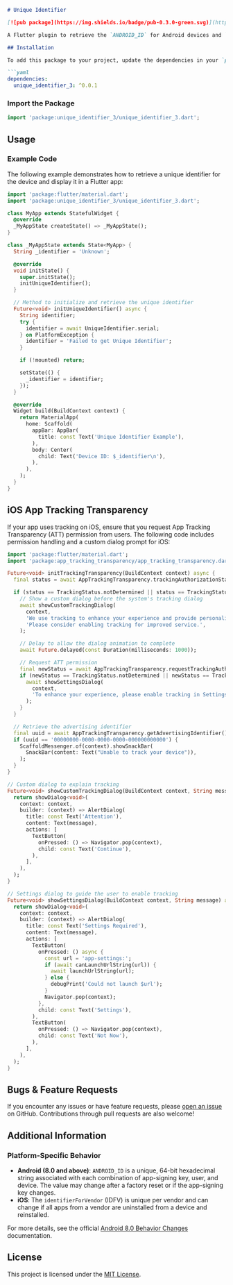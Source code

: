 
```markdown
# Unique Identifier

[![pub package](https://img.shields.io/badge/pub-0.3.0-green.svg)](https://pub.dartlang.org/packages/unique_identifier_3)

A Flutter plugin to retrieve the `ANDROID_ID` for Android devices and `identifierForVendor` for iOS devices. This unique identifier allows you to track devices in a secure and platform-compliant way.

## Installation

To add this package to your project, update the dependencies in your `pubspec.yaml` file:

```yaml
dependencies:
  unique_identifier_3: ^0.0.1
```

### Import the Package

```dart
import 'package:unique_identifier_3/unique_identifier_3.dart';
```

## Usage

### Example Code

The following example demonstrates how to retrieve a unique identifier for the device and display it in a Flutter app:

```dart
import 'package:flutter/material.dart';
import 'package:unique_identifier_3/unique_identifier_3.dart';

class MyApp extends StatefulWidget {
  @override
  _MyAppState createState() => _MyAppState();
}

class _MyAppState extends State<MyApp> {
  String _identifier = 'Unknown';

  @override
  void initState() {
    super.initState();
    initUniqueIdentifier();
  }

  // Method to initialize and retrieve the unique identifier
  Future<void> initUniqueIdentifier() async {
    String identifier;
    try {
      identifier = await UniqueIdentifier.serial;
    } on PlatformException {
      identifier = 'Failed to get Unique Identifier';
    }

    if (!mounted) return;

    setState(() {
      _identifier = identifier;
    });
  }

  @override
  Widget build(BuildContext context) {
    return MaterialApp(
      home: Scaffold(
        appBar: AppBar(
          title: const Text('Unique Identifier Example'),
        ),
        body: Center(
          child: Text('Device ID: $_identifier\n'),
        ),
      ),
    );
  }
}
```

## iOS App Tracking Transparency

If your app uses tracking on iOS, ensure that you request App Tracking Transparency (ATT) permission from users. The following code includes permission handling and a custom dialog prompt for iOS:

```dart
import 'package:flutter/material.dart';
import 'package:app_tracking_transparency/app_tracking_transparency.dart';

Future<void> initTrackingTransparency(BuildContext context) async {
  final status = await AppTrackingTransparency.trackingAuthorizationStatus;

  if (status == TrackingStatus.notDetermined || status == TrackingStatus.denied) {
    // Show a custom dialog before the system's tracking dialog
    await showCustomTrackingDialog(
      context,
      'We use tracking to enhance your experience and provide personalized content and ads. '
      'Please consider enabling tracking for improved service.',
    );

    // Delay to allow the dialog animation to complete
    await Future.delayed(const Duration(milliseconds: 1000));

    // Request ATT permission
    final newStatus = await AppTrackingTransparency.requestTrackingAuthorization();
    if (newStatus == TrackingStatus.notDetermined || newStatus == TrackingStatus.denied) {
      await showSettingsDialog(
        context,
        'To enhance your experience, please enable tracking in Settings > Privacy & Security > Tracking.',
      );
    }
  }

  // Retrieve the advertising identifier
  final uuid = await AppTrackingTransparency.getAdvertisingIdentifier();
  if (uuid == '00000000-0000-0000-0000-000000000000') {
    ScaffoldMessenger.of(context).showSnackBar(
      SnackBar(content: Text("Unable to track your device")),
    );
  }
}

// Custom dialog to explain tracking
Future<void> showCustomTrackingDialog(BuildContext context, String message) async {
  return showDialog<void>(
    context: context,
    builder: (context) => AlertDialog(
      title: const Text('Attention'),
      content: Text(message),
      actions: [
        TextButton(
          onPressed: () => Navigator.pop(context),
          child: const Text('Continue'),
        ),
      ],
    ),
  );
}

// Settings dialog to guide the user to enable tracking
Future<void> showSettingsDialog(BuildContext context, String message) async {
  return showDialog<void>(
    context: context,
    builder: (context) => AlertDialog(
      title: const Text('Settings Required'),
      content: Text(message),
      actions: [
        TextButton(
          onPressed: () async {
            const url = 'app-settings:';
            if (await canLaunchUrlString(url)) {
              await launchUrlString(url);
            } else {
              debugPrint('Could not launch $url');
            }
            Navigator.pop(context);
          },
          child: const Text('Settings'),
        ),
        TextButton(
          onPressed: () => Navigator.pop(context),
          child: const Text('Not Now'),
        ),
      ],
    ),
  );
}
```

## Bugs & Feature Requests

If you encounter any issues or have feature requests, please [open an issue](https://github.com/jinosh05/unique_identifier_3/issues) on GitHub. Contributions through pull requests are also welcome!

## Additional Information

### Platform-Specific Behavior

- **Android (8.0 and above)**: `ANDROID_ID` is a unique, 64-bit hexadecimal string associated with each combination of app-signing key, user, and device. The value may change after a factory reset or if the app-signing key changes.
- **iOS**: The `identifierForVendor` (IDFV) is unique per vendor and can change if all apps from a vendor are uninstalled from a device and reinstalled.

For more details, see the official [Android 8.0 Behavior Changes](https://developer.android.com/about/versions/oreo/android-8.0-changes) documentation.

## License

This project is licensed under the [MIT License](LICENSE). 
